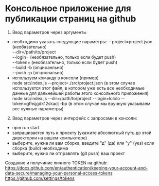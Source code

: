 # Консольное приложение для публикации страниц на github

1. Ввод параметров через аргументы
- необходимо указать следующие параметры:
    --project=project.json (необязательно)  
    --dir=/path/to/project  
    --login=<username> (необязательно, только если будет push)  
    --token=<TOKEN> (необязательно, только если будет push)  
    --build -b (опциоанльно)  
    --push  -p (опционально)
- используем команду в консоли (пример)  
node src/index.js --project=./src/project.json (в этом случае используется этот файл, в котором уже есть все необходимые данные для дальнейшей работы этого консольного приложения)  
node src/index.js --dir=/path/to/project --login=lololo --token=gfhsjgdk12skadj -bp (в этом случае мы вручную указываем все нужные параметры)

2. Ввод параметров через интерфейс с запросами в консоли:
- npm run start
- запрашивается путь к проекту (укажите абсолютный путь до этой директории на вашем компьютере)
- выберите, нужна ли вам сборка, введите "д" (да) или "y" (yes) если сборка (build) необходима
- выберите, нужно ли отправлять (git push) ваш проект

Создание и получиние личного TOKEN на github:
https://docs.github.com/en/authentication/keeping-your-account-and-data-secure/managing-your-personal-access-tokens  
https://github.com/settings/tokens
